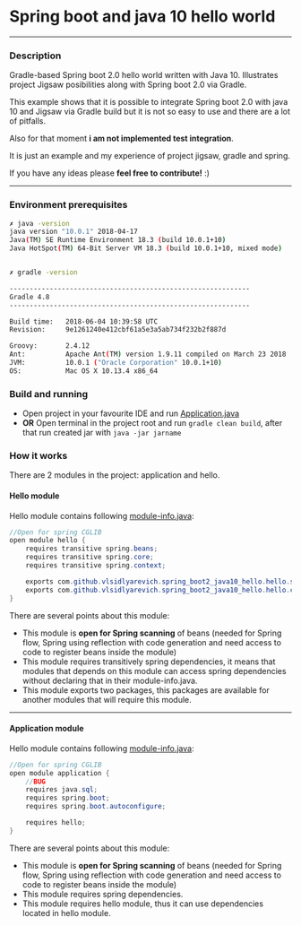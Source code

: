 # Spring boot and java 10 hello world

--- 

### Description

Gradle-based Spring boot 2.0 hello world written with Java 10. Illustrates project Jigsaw posibilities along with Spring boot 2.0 via Gradle.<p> 
This example shows that it is possible to integrate Spring boot 2.0 with java 10 and Jigsaw via Gradle build but it is not so easy to use and there are a lot of pitfalls.<p> 
Also for that moment **i am not implemented test integration**.<p>
It is just an example and my experience of project jigsaw, gradle and spring.<p>
<p>

If you have any ideas please **feel free to contribute!** :) 

--- 

### Environment prerequisites

``` bash
✗ java -version
java version "10.0.1" 2018-04-17
Java(TM) SE Runtime Environment 18.3 (build 10.0.1+10)
Java HotSpot(TM) 64-Bit Server VM 18.3 (build 10.0.1+10, mixed mode)


✗ gradle -version

------------------------------------------------------------
Gradle 4.8
------------------------------------------------------------

Build time:   2018-06-04 10:39:58 UTC
Revision:     9e1261240e412cbf61a5e3a5ab734f232b2f887d

Groovy:       2.4.12
Ant:          Apache Ant(TM) version 1.9.11 compiled on March 23 2018
JVM:          10.0.1 ("Oracle Corporation" 10.0.1+10)
OS:           Mac OS X 10.13.4 x86_64
```

### Build and running

* Open project in your favourite IDE and run [Application.java](https://github.com/vlsidlyarevich/spring-boot-java10-hello-world/blob/master/application/src/main/java/com/github/vlsidlyarevich/spring_boot2_java10_hello/application/Application.java)
* **OR** Open terminal in the project root and run ```gradle clean build```, after that run created jar with ```java -jar jarname```

### How it works

There are 2 modules in the project: application and hello.

#### Hello module
Hello module contains following [module-info.java](https://github.com/vlsidlyarevich/spring-boot-java10-hello-world/blob/master/hello/src/main/java/module-info.java):


```java
//Open for spring CGLIB
open module hello {
    requires transitive spring.beans;
    requires transitive spring.core;
    requires transitive spring.context;

    exports com.github.vlsidlyarevich.spring_boot2_java10_hello.hello.services;
    exports com.github.vlsidlyarevich.spring_boot2_java10_hello.hello.config;
}
``` 

There are several points about this module:
* This module is **open for Spring scanning** of beans (needed for Spring flow, Spring using reflection with code generation and need access to code to register beans inside the module)
* This module requires transitively spring dependencies, it means that modules that depends on this module can access spring dependencies without declaring that in their module-info.java.
* This module exports two packages, this packages are available for another modules that will require this module.

--- 

#### Application module
Hello module contains following [module-info.java](https://github.com/vlsidlyarevich/spring-boot-java10-hello-world/blob/master/application/src/main/java/module-info.java):


```java
//Open for spring CGLIB
open module application {
    //BUG
    requires java.sql;
    requires spring.boot;
    requires spring.boot.autoconfigure;

    requires hello;
}
``` 

There are several points about this module:
* This module is **open for Spring scanning** of beans (needed for Spring flow, Spring using reflection with code generation and need access to code to register beans inside the module)
* This module requires spring dependencies.
* This module requires hello module, thus it can use dependencies located in hello module.

